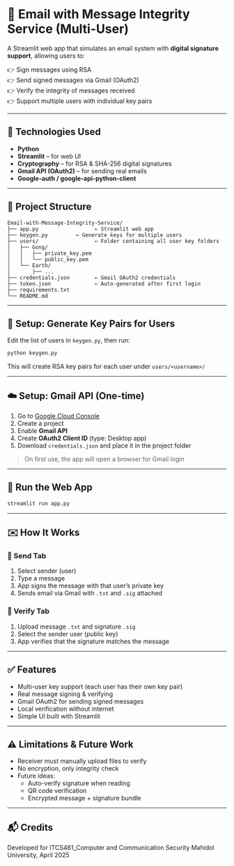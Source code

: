 # 📨 Email with Message Integrity Service (Multi-User)

A Streamlit web app that simulates an email system with **digital signature support**, allowing users to:

👉 Sign messages using RSA  
👉 Send signed messages via Gmail (OAuth2)  
👉 Verify the integrity of messages received  
👉 Support multiple users with individual key pairs

---

## 💠 Technologies Used

- **Python**
- **Streamlit** – for web UI  
- **Cryptography** – for RSA & SHA-256 digital signatures  
- **Gmail API (OAuth2)** – for sending real emails  
- **Google-auth / google-api-python-client**

---

## 📁 Project Structure

```
Email-with-Message-Integrity-Service/
├── app.py                  ← Streamlit web app
├── keygen.py         ← Generate keys for multiple users
├── users/                  ← Folder containing all user key folders
│   ├── Gong/
│   │   ├── private_key.pem
│   │   └── public_key.pem
│   └── Earth/
│       ├── ...
├── credentials.json        ← Gmail OAuth2 credentials
├── token.json              ← Auto-generated after first login
├── requirements.txt
└── README.md
```

---

## 🔐 Setup: Generate Key Pairs for Users

Edit the list of users in `keygen.py`, then run:

```bash
python keygen.py
```

This will create RSA key pairs for each user under `users/<username>/`

---

## ☁️ Setup: Gmail API (One-time)

1. Go to [Google Cloud Console](https://console.cloud.google.com/)
2. Create a project
3. Enable **Gmail API**
4. Create **OAuth2 Client ID** (type: Desktop app)
5. Download `credentials.json` and place it in the project folder

> On first use, the app will open a browser for Gmail login

---

## 🚀 Run the Web App

```bash
streamlit run app.py
```

---

## ✉️ How It Works

### 🔹 Send Tab

1. Select sender (user)
2. Type a message
3. App signs the message with that user’s private key
4. Sends email via Gmail with `.txt` and `.sig` attached

### 🔹 Verify Tab

1. Upload message `.txt` and signature `.sig`
2. Select the sender user (public key)
3. App verifies that the signature matches the message

---

## ✅ Features

- Multi-user key support (each user has their own key pair)
- Real message signing & verifying
- Gmail OAuth2 for sending signed messages
- Local verification without internet
- Simple UI built with Streamlit

---

## ⚠️ Limitations & Future Work

- Receiver must manually upload files to verify
- No encryption, only integrity check
- Future ideas:
  - Auto-verify signature when reading
  - QR code verification
  - Encrypted message + signature bundle

---

## 📬 Credits

Developed for ITCS461_Computer and Communication Security
Mahidol University, April 2025
